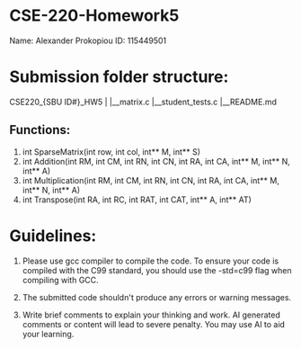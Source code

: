 # CSE-220-Homework5
Name: Alexander Prokopiou
ID: 115449501

# Submission folder structure:


CSE220_{SBU ID#}_HW5
|
|__matrix.c
|__student_tests.c
|__README.md

## Functions:
1. int SparseMatrix(int row, int col, int** M, int** S)
2. int Addition(int RM, int CM, int RN, int CN, int RA, int CA, int** M, int** N, int** A)
3. int Multiplication(int RM, int CM, int RN, int CN, int RA, int CA, int** M, int** N, int** A)
4. int Transpose(int RA, int RC, int RAT, int CAT, int** A, int** AT)


# Guidelines:

1. Please use gcc compiler to compile the code. To ensure your code is compiled with the C99 standard, you should use the -std=c99 flag when compiling with GCC.

2. The submitted code shouldn't produce any errors or warning messages.

3. Write brief comments to explain your thinking and work. AI generated comments or content will lead to severe penalty. You may use AI to aid your learning.

